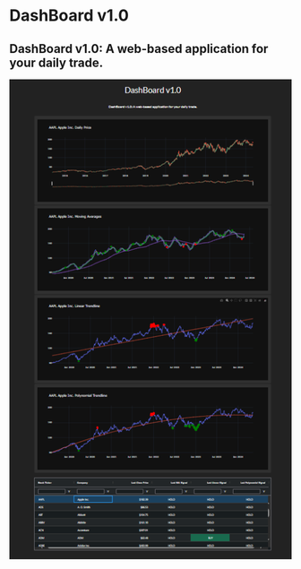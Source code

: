 # DashBoard v1.0

## DashBoard v1.0: A web-based application for your daily trade.

![Main App](/.venv/img/main_page.png)
